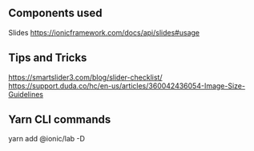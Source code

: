 ## Components used
Slides
https://ionicframework.com/docs/api/slides#usage

## Tips and Tricks
https://smartslider3.com/blog/slider-checklist/
https://support.duda.co/hc/en-us/articles/360042436054-Image-Size-Guidelines



## Yarn CLI commands
yarn add @ionic/lab -D

